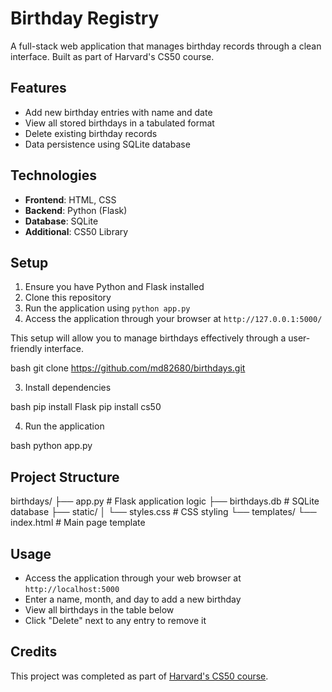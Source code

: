 # Birthday Registry

A full-stack web application that manages birthday records through a clean interface. Built as part of Harvard's CS50 course.

## Features

- Add new birthday entries with name and date
- View all stored birthdays in a tabulated format
- Delete existing birthday records
- Data persistence using SQLite database

## Technologies

- **Frontend**: HTML, CSS
- **Backend**: Python (Flask)
- **Database**: SQLite
- **Additional**: CS50 Library

## Setup

1. Ensure you have Python and Flask installed
2. Clone this repository
3. Run the application using `python app.py`
4. Access the application through your browser at `http://127.0.0.1:5000/`

This setup will allow you to manage birthdays effectively through a user-friendly interface.

bash
git clone https://github.com/md82680/birthdays.git

3. Install dependencies

bash
pip install Flask
pip install cs50

4. Run the application

bash
python app.py

## Project Structure
birthdays/
├── app.py # Flask application logic
├── birthdays.db # SQLite database
├── static/
│ └── styles.css # CSS styling
└── templates/
└── index.html # Main page template

## Usage

- Access the application through your web browser at `http://localhost:5000`
- Enter a name, month, and day to add a new birthday
- View all birthdays in the table below
- Click "Delete" next to any entry to remove it

## Credits

This project was completed as part of [Harvard's CS50 course](https://cs50.harvard.edu/x).